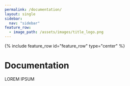 ```yaml
---
permalink: /documentation/
layout: single
sidebar:
  nav: "sidebar"
feature_row:
  - image_path: /assets/images/title_logo.png
---
```


{% include feature_row id="feature_row" type="center" %}

# Documentation

LOREM IPSUM

